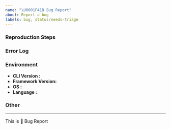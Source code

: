 ```yaml
---
name: "\U0001F41B Bug Report"
about: Report a bug
labels: bug, status/needs-triage
---
```


<!--
description of the bug:
-->




### Reproduction Steps

<!--
minimal amount of code that causes the bug (if possible) or a reference:
-->




### Error Log

<!--
what is the error message you are seeing?
-->




### Environment

  - **CLI Version      :**
  - **Framework Version:**
  - **OS               :**
  - **Language         :**

### Other

<!-- e.g. detailed explanation, stacktraces, related issues, suggestions how to fix, links for us to have context, eg. associated pull-request, stackoverflow, gitter, etc -->




--- 

This is :bug: Bug Report
